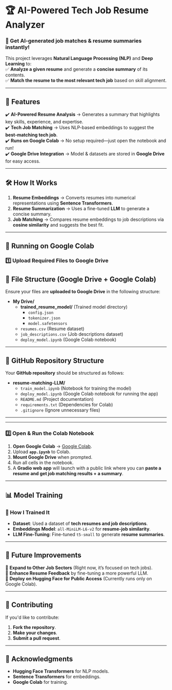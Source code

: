 # 🏆 AI-Powered Tech Job Resume Analyzer  

### 🚀 Get AI-generated job matches & resume summaries instantly!  

This project leverages **Natural Language Processing (NLP)** and **Deep Learning** to:  
✅ **Analyze a given resume** and generate a **concise summary** of its contents.  
✅ **Match the resume to the most relevant tech job** based on skill alignment.  

---

## 📌 Features  
✔️ **AI-Powered Resume Analysis** → Generates a summary that highlights key skills, experience, and expertise.  
✔️ **Tech Job Matching** → Uses NLP-based embeddings to suggest the **best-matching tech job**.  
✔️ **Runs on Google Colab** → No setup required—just open the notebook and run!  
✔️ **Google Drive Integration** → Model & datasets are stored in **Google Drive** for easy access.  

---

## 🛠️ How It Works  
1. **Resume Embeddings** → Converts resumes into numerical representations using **Sentence Transformers**.  
2. **Resume Summarization** → Uses a fine-tuned **LLM** to generate a concise summary.  
3. **Job Matching** → Compares resume embeddings to job descriptions via **cosine similarity** and suggests the best fit.  

---

## 🚀 Running on Google Colab  

### **1️⃣ Upload Required Files to Google Drive**  

## 📁 File Structure (Google Drive + Google Colab)  
Ensure your files are **uploaded to Google Drive** in the following structure:  

- **My Drive/**
  - **trained_resume_model/** (Trained model directory)
    - `config.json`
    - `tokenizer.json`
    - `model.safetensors`
  - `resumes.csv` (Resume dataset)
  - `job_descriptions.csv` (Job descriptions dataset)
  - `deploy_model.ipynb` (Google Colab notebook)

---

## 📁 GitHub Repository Structure
Your **GitHub repository** should be structured as follows:

- **resume-matching-LLM/**
  - `train_model.ipynb` (Notebook for training the model)
  - `deploy_model.ipynb` (Google Colab notebook for running the app)
  - `README.md` (Project documentation)
  - `requirements.txt` (Dependencies for Colab)
  - `.gitignore` (Ignore unnecessary files)

---


---

### **2️⃣ Open & Run the Colab Notebook**  
1. **Open Google Colab** → [Google Colab](https://colab.research.google.com/).  
2. Upload **`app.ipynb`** to Colab.  
3. **Mount Google Drive** when prompted.  
4. Run all cells in the notebook.  
5. A **Gradio web app** will launch with a public link where you can **paste a resume and get job matching results + a summary**.  

---

## 📊 Model Training  

### **🔹 How I Trained It**  
- **Dataset**: Used a dataset of **tech resumes and job descriptions**.  
- **Embeddings Model**: `all-MiniLM-L6-v2` for **resume-job similarity**.  
- **LLM Fine-Tuning**: Fine-tuned `t5-small` to generate **resume summaries**.  

---

## 📌 Future Improvements  
🚀 **Expand to Other Job Sectors** (Right now, it’s focused on tech jobs).  
🚀 **Enhance Resume Feedback** by fine-tuning a more powerful LLM.  
🚀 **Deploy on Hugging Face for Public Access** (Currently runs only on Google Colab).  

---

## 🤝 Contributing  
If you'd like to contribute:  
1. **Fork the repository**.  
2. **Make your changes**.  
3. **Submit a pull request**.  

---

## 📜 Acknowledgments  
- **Hugging Face Transformers** for NLP models.  
- **Sentence Transformers** for embeddings.  
- **Google Colab** for training.  

